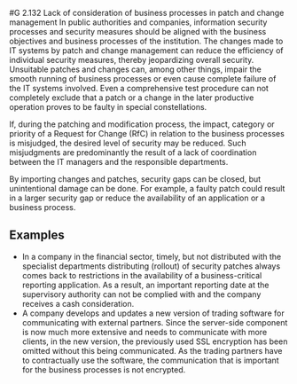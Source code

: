 #G 2.132 Lack of consideration of business processes in patch and change management
In public authorities and companies, information security processes and security measures should be aligned with the business objectives and business processes of the institution. The changes made to IT systems by patch and change management can reduce the efficiency of individual security measures, thereby jeopardizing overall security. Unsuitable patches and changes can, among other things, impair the smooth running of business processes or even cause complete failure of the IT systems involved. Even a comprehensive test procedure can not completely exclude that a patch or a change in the later productive operation proves to be faulty in special constellations.

If, during the patching and modification process, the impact, category or priority of a Request for Change (RfC) in relation to the business processes is misjudged, the desired level of security may be reduced. Such misjudgments are predominantly the result of a lack of coordination between the IT managers and the responsible departments.

By importing changes and patches, security gaps can be closed, but unintentional damage can be done. For example, a faulty patch could result in a larger security gap or reduce the availability of an application or a business process.



## Examples 
* In a company in the financial sector, timely, but not distributed with the specialist departments distributing (rollout) of security patches always comes back to restrictions in the availability of a business-critical reporting application. As a result, an important reporting date at the supervisory authority can not be complied with and the company receives a cash consideration.
* A company develops and updates a new version of trading software for communicating with external partners. Since the server-side component is now much more extensive and needs to communicate with more clients, in the new version, the previously used SSL encryption has been omitted without this being communicated. As the trading partners have to contractually use the software, the communication that is important for the business processes is not encrypted.




